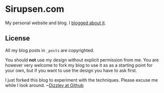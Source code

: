 # Sirupsen.com

My personal website and blog. I [blogged about it](http://sirupsen.com/the-switch-to-github-pages/).

## License

All my blog posts in `_posts` are copyrighted.

You should **not** use my design without explicit permission from me. 
You are however very welcome to fork my blog to use it as as a starting point for your own,
but if you want to use the design you have to ask first.

I just forked this blog to experiment with the techniques. Please excuse me while I look around.
~[Dizzley at Github](https://github.com/dizzley)
